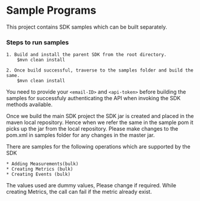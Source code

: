 # Sample Programs

This project contains SDK samples which can be built separately.

### Steps to run samples

	1. Build and install the parent SDK from the root directory.
		$mvn clean install
        
    2. Once build successful, traverse to the samples folder and build the same.
    	$mvn clean install
        
 You need to provide your `<email-ID>` and `<api-token>` before building the samples for successfuly authenticating the API when invoking the SDK methods available.
 
 Once we build the main SDK project the SDK jar is created and placed in the maven local repository. Hence when we refer the same in the sample pom it picks up the jar from the local repository. Please make changes to the pom.xml in samples folder for any changes in the master jar.
 
 There are samples for the following operations which are supported by the SDK
 
 	* Adding Measurements(bulk)
 	* Creating Metrics (bulk)
 	* Creating Events (bulk)

The values used are dummy values, Please change if required.  While creating Metrics, the call can fail if the metric already exist.
